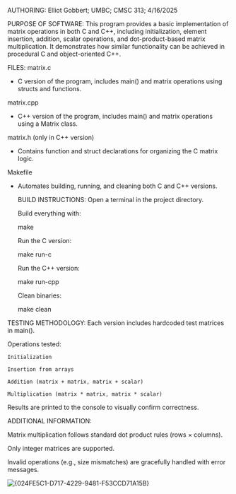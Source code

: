 AUTHORING: Elliot Gobbert; UMBC; CMSC 313; 4/16/2025

PURPOSE OF SOFTWARE: This program provides a basic implementation of matrix operations in both C and C++, including initialization, element insertion, addition, scalar operations, and dot-product-based matrix multiplication. It demonstrates how similar functionality can be achieved in procedural C and object-oriented C++.

FILES: 
matrix.c
- C version of the program, includes main() and matrix operations using structs and functions.

matrix.cpp
- C++ version of the program, includes main() and matrix operations using a Matrix class.

matrix.h (only in C++ version)
- Contains function and struct declarations for organizing the C matrix logic.

Makefile
- Automates building, running, and cleaning both C and C++ versions.

  BUILD INSTRUCTIONS:
  Open a terminal in the project directory.

  Build everything with:
  
  make
  
  Run the C version:
  
  make run-c
  
  Run the C++ version:
  
  make run-cpp
  
  Clean binaries:
  
  make clean

TESTING METHODOLOGY:
Each version includes hardcoded test matrices in main().

Operations tested:

    Initialization

    Insertion from arrays

    Addition (matrix + matrix, matrix + scalar)

    Multiplication (matrix * matrix, matrix * scalar)

Results are printed to the console to visually confirm correctness.
  

 ADDITIONAL INFORMATION:
 
 Matrix multiplication follows standard dot product rules (rows × columns).
 
 Only integer matrices are supported.
 
 Invalid operations (e.g., size mismatches) are gracefully handled with error messages.

  
![{024FE5C1-D717-4229-9481-F53CCD71A15B}](https://github.com/user-attachments/assets/ba781c32-b065-43a1-ab82-67d93054d4ec)
